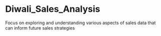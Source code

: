 # Diwali_Sales_Analysis
Focus on exploring and understanding various aspects of sales data that can inform future sales strategies 
